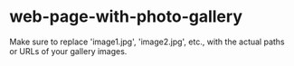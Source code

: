 # web-page-with-photo-gallery
Make sure to replace 'image1.jpg', 'image2.jpg', etc., with the actual paths or URLs of your gallery images.
